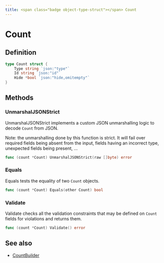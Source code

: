 ```yaml
---
title: <span class="badge object-type-struct"></span> Count
---
```

# <span class="badge object-type-struct"></span> Count

## Definition

```go
type Count struct {
    Type string `json:"type"`
    Id string `json:"id"`
    Hide *bool `json:"hide,omitempty"`
}
```
## Methods

### <span class="badge object-method"></span> UnmarshalJSONStrict

UnmarshalJSONStrict implements a custom JSON unmarshalling logic to decode `Count` from JSON.

Note: the unmarshalling done by this function is strict. It will fail over required fields being absent from the input, fields having an incorrect type, unexpected fields being present, …

```go
func (count *Count) UnmarshalJSONStrict(raw []byte) error
```

### <span class="badge object-method"></span> Equals

Equals tests the equality of two `Count` objects.

```go
func (count *Count) Equals(other Count) bool
```

### <span class="badge object-method"></span> Validate

Validate checks all the validation constraints that may be defined on `Count` fields for violations and returns them.

```go
func (count *Count) Validate() error
```

## See also

 * <span class="badge builder"></span> [CountBuilder](./builder-CountBuilder.md)
